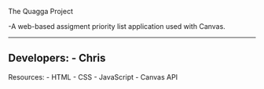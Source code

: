 The Quagga Project

-A web-based assigment priority list application used with Canvas.

---
Developers:
	- Chris
---
Resources:
	- HTML
	- CSS
	- JavaScript
	- Canvas API


